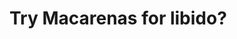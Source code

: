 # Try Macarenas for libido?

<!-- #p2 #private -->


<!-- #private -->

<!-- {BearID:F347EF8D-D1A0-447E-BE3B-39DBB40426C8-692-000000F6970EC5A0} -->
